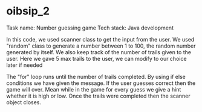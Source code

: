 # oibsip_2

Task name: Number guessing game
Tech stack: Java development

In this code, we used scanner class to get the input from the user. We used "random" class to generate a number between 1 to 100, the random number generated by itself. We also keep track of the number of trails given to the user. Here we gave 5 max trails to the user, we can modify to our choice later if needed

The "for" loop runs until the number of trails completed. By using if else conditions we have given the message. If the user guesses correct then the game will over. Mean while in the game for every guess we give a hint whether it is high or low. Once the trails were completed then the scanner object closes.
